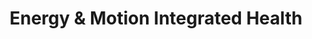 ---
title: "Energy & Motion Integrated Health"
url: /crafers/energy-and-motion-integrated-health/
shop: shop
---